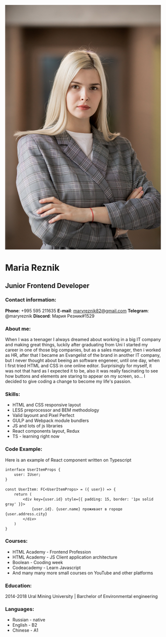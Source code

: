 ![Maria Reznik]( ./img/me.jpg "That's me")

# Maria Reznik 

## Junior Frontend Developer

### Contact information: 

**Phone**: +995 595 211635
**E-mail**: maryreznik82@gmail.com
**Telegram**: @maryreznik
**Discord**: Мария Резник#1529

### About me:

 When I was a teenager I always dreamed about working in a big IT company and making great things, luckily after graduating from Uni I started my career in one of those big companies, but as a sales manager, then i worked as HR, after that I became an Evangelist of the brand in another IT company, but I never thought about beeing an software engeneer, until one day, when I first tried HTML and CSS in one online editor. Surprisingly for myself, it was not that hard as I expected it to be, also it was really fascinating to see how buttons and elements are staring to appear on my screen, so... I decided to give coding a change to become my life's passion. 


### Skills:
* HTML and CSS responsive layout
* LESS preprocessor and BEM  methodology
* Valid layount and Pixel Perfect 
* GULP and Webpack module bundlers
* JS and lots of js libraries
* React components layout, Redux
* TS - learning right now


### Code Example: 

Here is an example of React component written on Typescript

```
interface UserItemProps {
    user: IUser;
}

const UserItem: FC<UserItemProps> = ({ user}) => {
    return (
        <div key={user.id} style={{ padding: 15, border: '1px solid gray' }}>
            {user.id}. {user.name} проживает в городе {user.address.city}
        </div>
    )
}

```


### Courses:

* HTML Academy - Frontend Profession
* HTML Academy - JS Client application architecture
* Boolean - Cooding week
* Codeacademy - Learn Javascript
* And many many more small courses on YouTube and other platforms


### Education:

2014-2018 Ural Mining University | Barchelor of Environmental engineering

### Languages:

* Russian - native
* English - B2
* Chinese - A1
